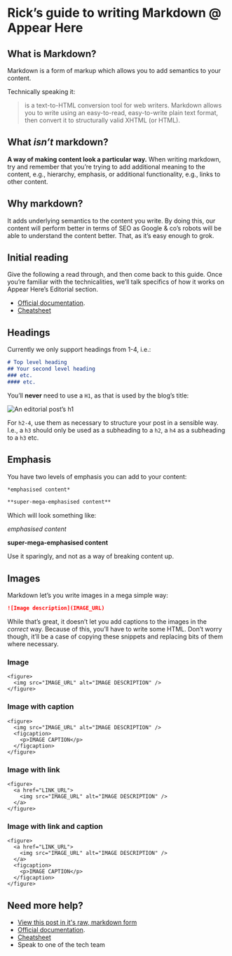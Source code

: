 # Rick’s guide to writing Markdown @ Appear Here

## What is Markdown?

Markdown is a form of markup which allows you to add semantics to your content.

Technically speaking it:

> is a text-to-HTML conversion tool for web writers. Markdown allows you to write using an easy-to-read, easy-to-write plain text format, then convert it to structurally valid XHTML (or HTML).

## What *isn’t* markdown?

**A way of making content look a particular way.** When writing markdown, try and remember that you’re trying to add additional meaning to the content, e.g., hierarchy, emphasis, or additional functionality, e.g., links to other content.

## Why markdown?

It adds underlying semantics to the content you write. By doing this, our content will perform better in terms of SEO as Google & co’s robots will be able to understand the content better. That, as it’s easy enough to grok.

## Initial reading

Give the following a read through, and then come back to this guide. Once you’re familiar with the technicalities, we’ll talk specifics of how it works on Appear Here’s Editorial section.

- [Official documentation](https://daringfireball.net/projects/markdown/).
- [Cheatsheet](https://www.cheatography.com/specialbrand/cheat-sheets/markdown/)

## Headings

Currently we only support headings from 1-4, i.e.:

```markdown
# Top level heading
## Your second level heading
### etc.
#### etc.
```

You’ll **never** need to use a `H1`, as that is used by the blog’s title:

![An editorial post’s h1](https://s9.postimg.org/3lrnt961b/Screen_Shot_2016_08_08_at_17_12_54.png)

For `h2-4`, use them as necessary to structure your post in a sensible way. I.e., a `h3` should only be used as a subheading to a `h2`, a `h4` as a subheading to a `h3` etc.

## Emphasis

You have two levels of emphasis you can add to your content:

```markdown
*emphasised content*

**super-mega-emphasised content**
```

Which will look something like:

*emphasised content*

**super-mega-emphasised content**

Use it sparingly, and not as a way of breaking content up.

## Images

Markdown let’s you write images in a mega simple way:

```markdown
![Image description](IMAGE_URL)
```

While that’s great, it doesn’t let you add captions to the images in the *correct* way. Because of this, you’ll have to write some HTML. Don’t worry though, it’ll be a case of copying these snippets and replacing bits of them where necessary.

### Image

```markup
<figure>
  <img src="IMAGE_URL" alt="IMAGE DESCRIPTION" />
</figure>
```

### Image with caption

```markup
<figure>
  <img src="IMAGE_URL" alt="IMAGE DESCRIPTION" />
  <figcaption>
    <p>IMAGE CAPTION</p>
  </figcaption>
</figure>
```

### Image with link

```markup
<figure>
  <a href="LINK_URL">
    <img src="IMAGE_URL" alt="IMAGE DESCRIPTION" />
  </a>
</figure>
```

### Image with link and caption

```markup
<figure>
  <a href="LINK_URL">
    <img src="IMAGE_URL" alt="IMAGE DESCRIPTION" />
  </a>
  <figcaption>
    <p>IMAGE CAPTION</p>
  </figcaption>
</figure>
```

## Need more help?

- [View this post in it's raw, markdown form](https://gist.githubusercontent.com/rdjpalmer/916418ed71d4af9bff727be0e1255f81/raw/697710b18073e60b9745775cf3c7f3212f47f71b/ricks-guide-to-markdown-at-appearhere.md)
- [Official documentation](https://daringfireball.net/projects/markdown/).
- [Cheatsheet](https://www.cheatography.com/specialbrand/cheat-sheets/markdown/)
- Speak to one of the tech team
